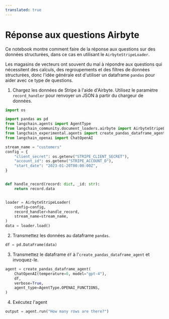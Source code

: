 ```yaml
---
translated: true
---
```


# Réponse aux questions Airbyte

Ce notebook montre comment faire de la réponse aux questions sur des données structurées, dans ce cas en utilisant le `AirbyteStripeLoader`.

Les magasins de vecteurs ont souvent du mal à répondre aux questions qui nécessitent des calculs, des regroupements et des filtres de données structurées, donc l'idée générale est d'utiliser un dataframe `pandas` pour aider avec ce type de questions.

1. Chargez les données de Stripe à l'aide d'Airbyte. Utilisez le paramètre `record_handler` pour renvoyer un JSON à partir du chargeur de données.

```python
import os

import pandas as pd
from langchain.agents import AgentType
from langchain_community.document_loaders.airbyte import AirbyteStripeLoader
from langchain_experimental.agents import create_pandas_dataframe_agent
from langchain_openai import ChatOpenAI

stream_name = "customers"
config = {
    "client_secret": os.getenv("STRIPE_CLIENT_SECRET"),
    "account_id": os.getenv("STRIPE_ACCOUNT_D"),
    "start_date": "2023-01-20T00:00:00Z",
}


def handle_record(record: dict, _id: str):
    return record.data


loader = AirbyteStripeLoader(
    config=config,
    record_handler=handle_record,
    stream_name=stream_name,
)
data = loader.load()
```

2. Transmettez les données au dataframe `pandas`.

```python
df = pd.DataFrame(data)
```

3. Transmettez le dataframe `df` à l'`create_pandas_dataframe_agent` et invoquez-le.

```python
agent = create_pandas_dataframe_agent(
    ChatOpenAI(temperature=0, model="gpt-4"),
    df,
    verbose=True,
    agent_type=AgentType.OPENAI_FUNCTIONS,
)
```

4. Exécutez l'agent

```python
output = agent.run("How many rows are there?")
```

